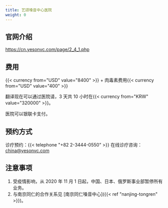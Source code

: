 ```yaml
---
title: 艺颂嗓音中心医院
weight: 0
---
```


## 官网介绍

<https://cn.yesonvc.com/page/2_4_1.php>

## 费用

{{< currency from="USD" value="8400" >}} + 肉毒素费用{{< currency from="USD" value="400" >}}

翻译现在可以通过医院请，3 天共 10 小时在{{< currency from="KRW" value="320000" >}}。

医院可以银联卡支付。

## 预约方式

诊疗预约：{{< telephone "+82 2-3444-0550" >}}
在线诊疗咨询：<china@yesonvc.com>

## 注意事项

1. 受疫情影响，从 2020 年 11 月 1 日起，中国、日本、俄罗斯事业部暂停所有业务。
1. 与南京同仁的合作关系见 [南京同仁嗓音中心]({{< ref "nanjing-tongren" >}})。
